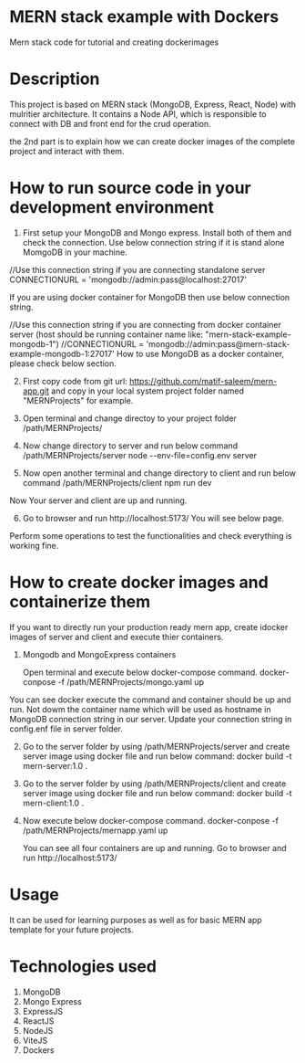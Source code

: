 # MERN stack example with Dockers
Mern stack code for tutorial and creating dockerimages
# Description
This project is based on MERN stack (MongoDB, Express, React, Node) with mulritier architecture. It contains a Node API, which is responsible to connect with DB and front end for the crud operation.

the 2nd part is to explain how we can create docker images of the complete project and interact with them.

# How to run source code in your development environment
1. First setup your MongoDB and Mongo express. Install both of them and check the connection.
Use below connection string if it is stand alone MomgoDB in your machine.

//Use this connection string if you are connecting standalone server
CONNECTIONURL = 'mongodb://admin:pass@localhost:27017'

If you are using docker container for MongoDB then use below connection string.

//Use this connection string if you are connecting from docker container server (host should be running container name like: "mern-stack-example-mongodb-1")
//CONNECTIONURL = 'mongodb://admin:pass@mern-stack-example-mongodb-1:27017'
How to use MongoDB as a docker container, please check below section.

2. First copy code from git url: https://github.com/matif-saleem/mern-app.git and copy in your local system project folder named "MERNProjects" for example.

3. Open terminal and change directoy to your project folder
/path/MERNProjects/

4. Now change directory to server and run below command
/path/MERNProjects/server
node --env-file=config.env server

5. Now open another terminal and change directory to client and run below command
/path/MERNProjects/client
npm run dev

Now Your server and client are up and running.

6. Go to browser and run http://localhost:5173/ You will see below page. 

Perform some operations to test the functionalities and check everything is working fine.

# How to create docker images and containerize them
If you want to directly run your production ready mern app, create idocker images of server and client and execute thier containers.

1. Mongodb and MongoExpress containers

   Open terminal and execute below docker-compose command.
   docker-conpose -f /path/MERNProjects/mongo.yaml up

You can see docker execute the command and container should be up and run. Not dowm the container name which will be used as hostname in MongoDB connection string in our server. Update your connection string in config.enf file in server folder.

2. Go to the server folder by using /path/MERNProjects/server and create server image using docker file and run below command:
   docker build -t mern-server:1.0 .
   
3. Go to the server folder by using /path/MERNProjects/client and create server image using docker file and run below command:
   docker build -t mern-client:1.0 .

4. Now execute below docker-compose command.
   docker-conpose -f /path/MERNProjects/mernapp.yaml up
   
   You can see all four containers are up and running. Go to browser and run http://localhost:5173/

# Usage
It can be used for learning purposes as well as for basic MERN app template for your future projects.

# Technologies used

1. MongoDB
2. Mongo Express
3. ExpressJS
4. ReactJS
5. NodeJS
6. ViteJS
7. Dockers
